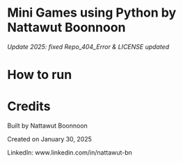 # Mini Games using Python by Nattawut Boonnoon
*Update 2025: fixed Repo_404_Error & LICENSE updated*


# How to run


# Credits
<p>Built by Nattawut Boonnoon<p/>
<p>Created on January 30, 2025<p/>
LinkedIn: www.linkedin.com/in/nattawut-bn
